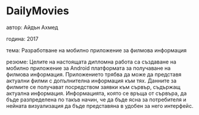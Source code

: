 # DailyMovies
автор: Айдън Ахмед

година: 2017

тема: Разработване на мобилно приложение за филмова информация

резюме: Целите на настоящата дипломна работа са създаване на мобилно приложение за Android платформата 
за получаване на филмова информация. Приложението трябва да може да представя актуални филми 
с допълнителна информация към тях. Данните за филмите  се получават посредством заявки към сървър, 
съдържащ актуална информация.  Информацията, която се връща от сървъра, да бъде разпределена по такъв начин,
 че да бъде ясна за потребителя и нейната визуализация да бъде представяна в удобен за него интерфейс. 
